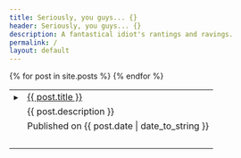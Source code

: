 ```yaml
---
title: Seriously, you guys... {}
header: Seriously, you guys... {}
description: A fantastical idiot's rantings and ravings.
permalink: /
layout: default
---
```

<table class="index">
{% for post in site.posts %}
  <tr><td><span class="arrow">▸</span></td><td><a href="{{ post.url }}">{{ post.title }}</a></td></tr>
  <tr><td></td><td class="post-description">{{ post.description }}</td></tr>
  <tr><td></td><td class="date">Published on {{ post.date | date_to_string }}</td></tr>
  <tr class="px1-spacer"><td>&nbsp;</td></tr>
{% endfor %}
</table>

<a rel="me" href="https://psynergy.io/@thewismit"></a>
